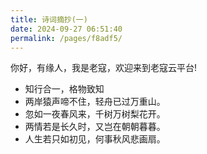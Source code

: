 ```yaml
---
title: 诗词摘抄(一)
date: 2024-09-27 06:51:40
permalink: /pages/f8adf5/
---
```


你好，有缘人，我是老寇，欢迎来到老寇云平台!

- 知行合一，格物致知
- 两岸猿声啼不住，轻舟已过万重山。
- 忽如一夜春风来，千树万树梨花开。
- 两情若是长久时，又岂在朝朝暮暮。
- 人生若只如初见，何事秋风悲画扇。